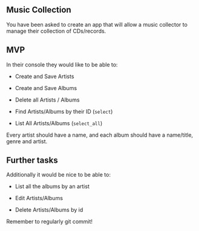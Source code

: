 ## Music Collection

You have been asked to create an app that will allow a music collector to manage their collection of CDs/records.

## MVP

In their console they would like to be able to:

- Create and Save Artists
<!-- Done -->
- Create and Save Albums
<!-- Done -->
- Delete all Artists / Albums
<!-- Done for artists -->
- Find Artists/Albums by their ID (`select`)
<!-- Done -->
- List All Artists/Albums (`select_all`)
  <!-- Done -->
Every artist should have a name, and each album should have a name/title, genre and artist.

## Further tasks

Additionally it would be nice to be able to:

- List all the albums by an artist
<!-- Done -->
- Edit Artists/Albums
<!-- Done -->
- Delete Artists/Albums by id
<!-- DONE -->

Remember to regularly git commit!
